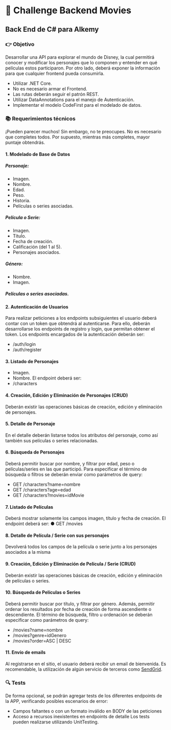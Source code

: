 # 🎥 Challenge Backend Movies
## Back End de C# para Alkemy

### 👉 Objetivo
Desarrollar una API para explorar el mundo de Disney, la cual permitirá conocer y modificar los personajes que lo componen y entender en qué películas estos participaron. Por otro lado, deberá
exponer la información para que cualquier frontend pueda consumirla.
- Utilizar .NET Core.
- No es necesario armar el Frontend.
- Las rutas deberán seguir el patrón REST.
- Utilizar DataAnnotations para el manejo de Autenticación.
- Implementar el modelo CodeFirst para el modelado de datos.

### 📚 Requerimientos técnicos
¡Pueden parecer muchos! Sin embargo, no te preocupes. No es necesario que completes todos. Por
supuesto, mientras más completes, mayor puntaje obtendrás.

#### 1. Modelado de Base de Datos
##### **Personaje:**
- Imagen.
- Nombre.
- Edad.
- Peso.
- Historia.
- Películas o series asociadas.
##### **Película o Serie:**
- Imagen.
- Título.
- Fecha de creación.
- Calificación (del 1 al 5).
- Personajes asociados.
##### **Género:**
- Nombre.
- Imagen.
##### **Películas o series asociadas.**

#### 2. Autenticación de Usuarios
Para realizar peticiones a los endpoints subsiguientes el usuario deberá contar con un token que
obtendrá al autenticarse. Para ello, deberán desarrollarse los endpoints de registro y login, que
permitan obtener el token.
Los endpoints encargados de la autenticación deberán ser:
- /auth/login
- /auth/register

#### 3. Listado de Personajes

- Imagen.
- Nombre.
El endpoint deberá ser:
- /characters

####  4. Creación, Edición y Eliminación de Personajes (CRUD)
Deberán existir las operaciones básicas de creación, edición y eliminación de personajes.

#### 5. Detalle de Personaje
En el detalle deberán listarse todos los atributos del personaje, como así también sus películas o series
relacionadas.

#### 6. Búsqueda de Personajes
Deberá permitir buscar por nombre, y filtrar por edad, peso o películas/series en las que participó.
Para especificar el término de búsqueda o filtros se deberán enviar como parámetros de query:
- GET /characters?name=nombre
- GET /characters?age=edad
- GET /characters?movies=idMovie

#### 7. Listado de Películas
Deberá mostrar solamente los campos imagen, título y fecha de creación.
El endpoint deberá ser:
● GET /movies

#### 8. Detalle de Película / Serie con sus personajes
Devolverá todos los campos de la película o serie junto a los personajes asociados a la misma

#### 9. Creación, Edición y Eliminación de Película / Serie (CRUD)
Deberán existir las operaciones básicas de creación, edición y eliminación de películas o series.

#### 10. Búsqueda de Películas o Series
Deberá permitir buscar por título, y filtrar por género. Además, permitir ordenar los resultados por fecha
de creación de forma ascendiente o descendiente.
El término de búsqueda, filtro u ordenación se deberán especificar como parámetros de query:
- /movies?name=nombre
- /movies?genre=idGenero
- /movies?order=ASC | DESC

#### 11. Envío de emails
Al registrarse en el sitio, el usuario deberá recibir un email de bienvenida. Es recomendable, la
utilización de algún servicio de terceros como [SendGrid](https://sendgrid.com/docs/for-developers/sending-email/api-getting-started/).

### 🔍 Tests
De forma opcional, se podrán agregar tests de los diferentes endpoints de la APP, verificando
posibles escenarios de error:
- Campos faltantes o con un formato inválido en BODY de las peticiones
- Acceso a recursos inexistentes en endpoints de detalle
Los tests pueden realizarse utilizando UnitTesting.
